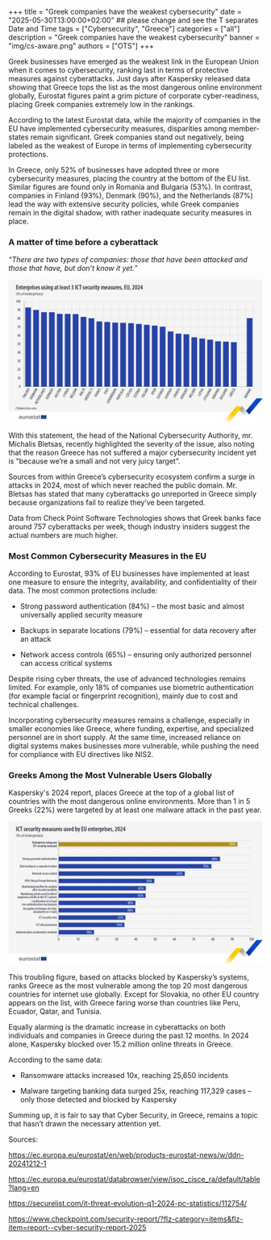 +++
title = "Greek companies have the weakest cybersecurity"
date = "2025-05-30T13:00:00+02:00" ## please change and see the T separates Date and Time
tags = ["Cybersecurity", "Greece"]
categories = ["all"]
description = "Greek companies have the weakest cybersecurity"
banner = "img/cs-aware.png"
authors = ["OTS"]
+++

Greek businesses have emerged as the weakest link in the European Union when it comes to cybersecurity, ranking last in terms of protective measures against cyberattacks. Just days after Kaspersky released data showing that Greece tops the list as the most dangerous online environment globally, Eurostat figures paint a grim picture of corporate cyber-readiness, placing Greek companies extremely low in the rankings.

According to the latest Eurostat data, while the majority of companies in the EU have implemented cybersecurity measures, disparities among member-states remain significant. Greek companies stand out negatively, being labeled as the weakest of Europe in terms of implementing cybersecurity protections.

In Greece, only 52% of businesses have adopted three or more cybersecurity measures, placing the country at the bottom of the EU list. Similar figures are found only in Romania and Bulgaria (53%). In contrast, companies in Finland (93%), Denmark (90%), and the Netherlands (87%) lead the way with extensive security policies, while Greek companies remain in the digital shadow, with rather inadequate security measures in place.

### A matter of time before a cyberattack

*“There are two types of companies: those that have been attacked and those that have, but don’t know it yet.”*

![statistics](../../public/img/blogs/enterprises-using-at-least-3-ict-security-measures-eu-2024.jpg)

With this statement, the head of the National Cybersecurity Authority, mr. Michalis Bletsas, recently highlighted the severity of the issue, also noting that the reason Greece has not suffered a major cybersecurity incident yet is "because we’re a small and not very juicy target”.

Sources from within Greece’s cybersecurity ecosystem confirm a surge in attacks in 2024, most of which never reached the public domain. Mr. Bletsas has stated that many cyberattacks go unreported in Greece simply because organizations fail to realize they’ve been targeted.

Data from Check Point Software Technologies shows that Greek banks face around 757 cyberattacks per week, though industry insiders suggest the actual numbers are much higher.


### Most Common Cybersecurity Measures in the EU

According to Eurostat, 93% of EU businesses have implemented at least one measure to ensure the integrity, availability, and confidentiality of their data. The most common protections include:

- Strong password authentication (84%) – the most basic and almost universally applied security measure

- Backups in separate locations (79%) – essential for data recovery after an attack

- Network access controls (65%) – ensuring only authorized personnel can access critical systems

Despite rising cyber threats, the use of advanced technologies remains limited. For example, only 18% of companies use biometric authentication (for example facial or fingerprint recognition), mainly due to cost and technical challenges.

Incorporating cybersecurity measures remains a challenge, especially in smaller economies like Greece, where funding, expertise, and specialized personnel are in short supply. At the same time, increased reliance on digital systems makes businesses more vulnerable, while pushing the need for compliance with EU directives like NIS2.

### Greeks Among the Most Vulnerable Users Globally

Kaspersky's 2024 report, places Greece at the top of a global list of countries with the most dangerous online environments. More than 1 in 5 Greeks (22%) were targeted by at least one malware attack in the past year.

![statistics](../../public/img/blogs/ict-security-measures-used-by-eu-enterprises-2024.jpg)


This troubling figure, based on attacks blocked by Kaspersky’s systems, ranks Greece as the most vulnerable among the top 20 most dangerous countries for internet use globally. Except for Slovakia, no other EU country appears on the list, with Greece faring worse than countries like Peru, Ecuador, Qatar, and Tunisia.

Equally alarming is the dramatic increase in cyberattacks on both individuals and companies in Greece during the past 12 months. In 2024 alone, Kaspersky blocked over 15.2 million online threats in Greece.

According to the same data:

- Ransomware attacks increased 10x, reaching 25,650 incidents

- Malware targeting banking data surged 25x, reaching 117,329 cases – only those detected and blocked by Kaspersky

Summing up, it is fair to say that Cyber Security, in Greece, remains a topic that hasn’t drawn the necessary attention yet.

Sources:

https://ec.europa.eu/eurostat/en/web/products-eurostat-news/w/ddn-20241212-1

https://ec.europa.eu/eurostat/databrowser/view/isoc_cisce_ra/default/table?lang=en

https://securelist.com/it-threat-evolution-q1-2024-pc-statistics/112754/

https://www.checkpoint.com/security-report/?flz-category=items&flz-item=report--cyber-security-report-2025